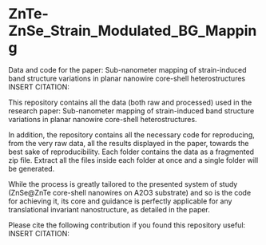 # ZnTe-ZnSe_Strain_Modulated_BG_Mapping
Data and code for the paper: Sub-nanometer mapping of strain-induced band structure variations in planar nanowire core-shell heterostructures 
INSERT CITATION:

This repository contains all the data (both raw and processed) used in the research paper: Sub-nanometer mapping of strain-induced band structure variations in planar nanowire core-shell heterostructures.

In addition, the repository contains all the necessary code for reproducing, from the very raw data, all the results displayed in the paper, towards the best sake of reproducibility. Each folder contains the data as a fragmented zip file. Extract all the files inside each folder at once and a single folder will be generated.

While the process is greatly tailored to the presented system of study (ZnSe@ZnTe core-shell nanowires on A2O3 substrate) and so is the code for achieving it, its core and guidance is perfectly applicable for any translational invariant nanostructure, as detailed in the paper.

Please cite the following contribution if you found this repository useful: INSERT CITATION:

